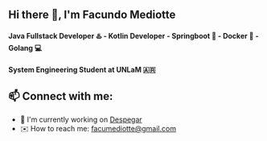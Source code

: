 ## Hi there 👋, I'm Facundo Mediotte

#### Java Fullstack Developer ♨️ - Kotlin Developer - Springboot 🍃 - Docker 🐳 - Golang 💻
#### System Engineering Student at UNLaM 🇦🇷

## 📫 Connect with me: 
- 🔭 I'm currently working on [Despegar](https://www.despegar.com.ar/)
- ✉️ How to reach me: facumediotte@gmail.com


<!--
**FMediotte96/FMediotte96** is a ✨ _special_ ✨ repository because its `README.md` (this file) appears on your GitHub profile.

Here are some ideas to get you started:

- 🔭 I’m currently working on ...
- 🌱 I’m currently learning ...
- 👯 I’m looking to collaborate on ...
- 🤔 I’m looking for help with ...
- 💬 Ask me about ...
- 📫 How to reach me: ...
- 😄 Pronouns: ...
- ⚡ Fun fact: ...
-->
